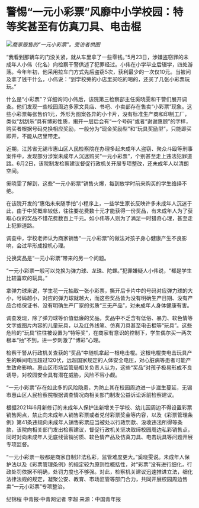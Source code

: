 

# 警惕“一元小彩票”风靡中小学校园：特等奖甚至有仿真刀具、电击棍

![](https://inews.gtimg.com/om_bt/O99uOyQPPf4UDxgLBnH6RYzi-alKgkQoQc-LAcp-osATsAA/1000)_商家贩售的“一元小彩票”。受访者供图_

“我看到那辆车的门没关紧，就从车里拿了一些零钱。”5月23日，涉嫌盗窃罪的未成年人小伟（化名）向检察干警供述了犯罪经过。小伟在小学毕业后辍学，四处游荡。今年年初，他采用拉车门方式先后盗窃5次，获利最少的一次仅10元。当被问及拿了钱干什么，小伟说：“到学校旁的小店里买吃的喝的，还买了几张小彩票玩玩。”

什么是“小彩票”？详细询问小伟后，该院第三检察部主任奚晓雯和干警们展开调查。他们发现一些校园周边多家文具店、书吧、小卖部存在售卖“小彩票”现象。这些小彩票每张售价1元，外形为图案各异的小卡片，没有标准生产商和印制工厂，类似“刮刮乐”具有博彩性质，揭开一层后会有“一个号码”或者“谢谢惠顾”的字样，购买者根据号码兑换相应奖励，一般分为“现金奖励型”和“玩具奖励型”，只能即买即开，不能从店里带走。

近期，江苏省无锡市惠山区人民检察院在办理多起未成年人盗窃、聚众斗殴等刑事案件中，发现部分涉案未成年人沉迷购买“一元小彩票”，个别甚至走上违法犯罪道路。6月2日，该院制发检察建议督促行政机关开展专项整改，还未成年人以清朗空间。

奚晓雯了解到，这些“一元小彩票”销售火爆，每到放学时前来购买的学生络绎不绝。

在该院开发的“惠佑未来随手拍”小程序上，一些学生家长反映许多未成年人沉迷于此，由于中奖概率较低，往往要花费数十元才能获得一份奖品，有未成年人为了获取心仪的奖品不惜花费数百上千元。如小伟等人则为了满足一时猎奇心理，甚至走上犯罪道路。

调查中，学校老师认为商家销售“一元小彩票”的做法对孩子身心健康产生不良影响，会过早形成投机心理。

兑换奖品是“一元小彩票”带来的另一个问题。

“一元小彩票一般可以兑换为弹力球、龙珠、陀螺。”犯罪嫌疑人小伟说，“都是学生比较喜欢的玩具。”

拿弹力球来说，学生花一元抽取一张小彩票，撕开后卡片中的号码对应弹力球的大小，号码越小，对应的弹力球就越大，而这些奖品皆为没有明确生产日期、没有产品合格保证书、没有明确生产厂家的劣质“三无产品”，对未成年人身体健康有害。

调查发现，除了弹力球等价值低廉的奖品，奖品中不乏含有低俗、暴力、软色情等文字或图片内容的儿童玩具，以及红外线笔、仿真刀具甚至电击棍等“玩具”。这些危险的“玩具”往往被设置为“特等奖”，在商家有意识的控制下，学生偶尔买一两次根本“抽”不到，进一步刺激了“博彩”心理。

检察干警从行政机关查获的“奖品”中随机拿起一根电击棍。这根电棍类电击玩具产生的瞬间电压超过120伏，远超国家规定的人体安全电压，对心脏病等患者可能产生致命影响。惠山区市场监管局相关负责人认为，这些“奖品”对孩子极易形成不良诱导，对校园安全具有潜在威胁，风险不容小觑。

“一元小彩票”存在如此多的风险隐患，为防止其在校园周边进一步滋生蔓延，无锡市惠山区人民检察院根据调查情况向相关部门制发公益诉讼诉前检察建议。

根据2021年6月新修订的未成年人保护法新增关于学校、幼儿园周边不得设置彩票销售网点，禁止向未成年人销售彩票或者兑付彩票奖金等内容，以及《彩票管理条例》第41条违规向未成年人销售彩票应当被处以行政罚款、没收违法所得等条款，该院向相关部门发出检察建议，督促行政机关坚决取缔校园周边私彩销售点，同时对向未成年人无底线营销劣质、软色情产品及仿真刀具、电击玩具等问题开展专项监督。

“一元小彩票一般都是商家自制非法私彩，监管难度更大。”奚晓雯说。未成年人保护法以及《彩票管理条例》的规定较为原则性概括性，对“彩票”没有进行细化，行政处罚依据不明确，处罚力度也不够强。对此，检察机关建议迅速推进立法，细化法律法规的规定，凝聚公安、教育、市场监管等部门合力，共同开展校园周边售卖“一元小彩票”专项整治。

纪锦程 中青报·中青网记者 李超 来源：中国青年报

